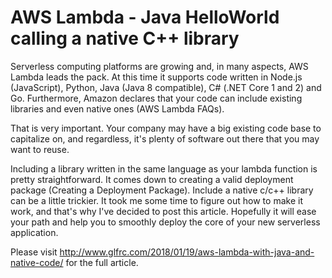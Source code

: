 # AWS Lambda - Java HelloWorld calling a native C++ library

Serverless computing platforms are growing and, in many aspects, AWS Lambda leads the pack. At this time it supports code written in Node.js (JavaScript), Python, Java (Java 8 compatible), C# (.NET Core 1 and 2) and Go. Furthermore, Amazon declares that your code can include existing libraries and even native ones (AWS Lambda FAQs).

That is very important. Your company may have a big existing code base to capitalize on, and regardless, it's plenty of software out there that you may want to reuse.

Including a library written in the same language as your lambda function is pretty straightforward. It comes down to creating a valid deployment package (Creating a Deployment Package). Include a native c/c++ library can be a little trickier. It took me some time to figure out how to make it work, and that's why I've decided to post this article. Hopefully it will ease your path and help you to smoothly deploy the core of your new serverless application.

Please visit http://www.glfrc.com/2018/01/19/aws-lambda-with-java-and-native-code/ for the full article.
